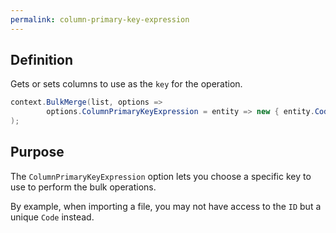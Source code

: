 ```yaml
---
permalink: column-primary-key-expression
---
```


## Definition
Gets or sets columns to use as the `key` for the operation.


```csharp
context.BulkMerge(list, options => 
        options.ColumnPrimaryKeyExpression = entity => new { entity.Code1, entity.Code2 }
); 
```

## Purpose
The `ColumnPrimaryKeyExpression` option lets you choose a specific key to use to perform the bulk operations.

By example, when importing a file, you may not have access to the `ID` but a unique `Code` instead.